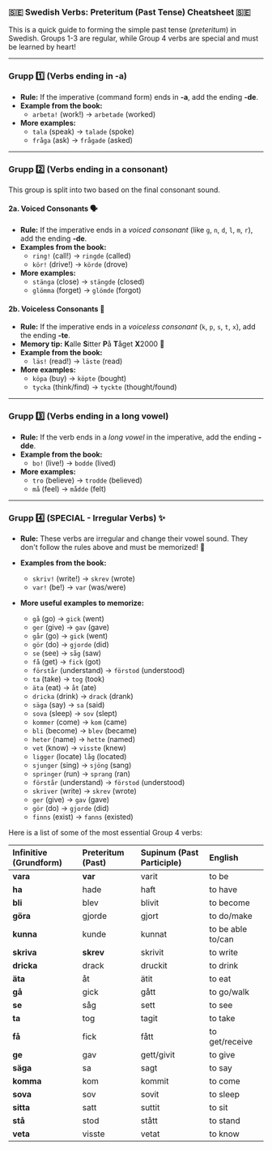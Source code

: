 ### 🇸🇪 Swedish Verbs: Preteritum (Past Tense) Cheatsheet 🇸🇪

This is a quick guide to forming the simple past tense (_preteritum_) in Swedish. Groups 1-3 are regular, while Group 4 verbs are special and must be learned by heart!

---

### **Grupp 1️⃣ (Verbs ending in -a)**

*   **Rule:** If the imperative (command form) ends in **-a**, add the ending **-de**.
*   **Example from the book:**
    *   `arbeta!` (work!) → `arbetade` (worked)
*   **More examples:**
    *   `tala` (speak) → `talade` (spoke)
    *   `fråga` (ask) → `frågade` (asked)

---

### **Grupp 2️⃣ (Verbs ending in a consonant)**

This group is split into two based on the final consonant sound.

#### **2a. Voiced Consonants 🗣️**
*   **Rule:** If the imperative ends in a _voiced consonant_ (like `g`, `n`, `d`, `l`, `m`, `r`), add the ending **-de**.
*   **Examples from the book:**
    *   `ring!` (call!) → `ringde` (called)
    *   `kör!` (drive!) → `körde` (drove)
*   **More examples:**
    *   `stänga` (close) → `stängde` (closed)
    *   `glömma` (forget) → `glömde` (forgot)

#### **2b. Voiceless Consonants 🤫**
*   **Rule:** If the imperative ends in a _voiceless consonant_ (`k`, `p`, `s`, `t`, `x`), add the ending **-te**.
*   **Memory tip:** **K**alle **S**itter **P**å **T**åget **X**2000 🚂
*   **Example from the book:**
    *   `läs!` (read!) → `läste` (read)
*   **More examples:**
    *   `köpa` (buy) → `köpte` (bought)
    *   `tycka` (think/find) → `tyckte` (thought/found)

---

### **Grupp 3️⃣ (Verbs ending in a long vowel)**

*   **Rule:** If the verb ends in a _long vowel_ in the imperative, add the ending **-dde**.
*   **Example from the book:**
    *   `bo!` (live!) → `bodde` (lived)
*   **More examples:**
    *   `tro` (believe) → `trodde` (believed)
    *   `må` (feel) → `mådde` (felt)

---

### **Grupp 4️⃣ (SPECIAL - Irregular Verbs) ✨**

*   **Rule:** These verbs are irregular and change their vowel sound. They don't follow the rules above and must be memorized! 🧠
*   **Examples from the book:**
    *   `skriv!` (write!) → `skrev` (wrote)
    *   `var!` (be!) → `var` (was/were)
       
*   **More useful examples to memorize:**
    *   `gå` (go) → `gick` (went)
    *   `ger` (give) → `gav` (gave)
    *   `går` (go) → `gick` (went)
    *   `gör` (do) → `gjorde` (did)
    *   `se` (see) → `såg` (saw)
    *   `få` (get) → `fick` (got)
    *   `förstår` (understand) → `förstod` (understood)
    *   `ta` (take) → `tog` (took)
    *   `äta` (eat) → `åt` (ate)
    *   `dricka` (drink) → `drack` (drank)
    *   `säga` (say) → `sa` (said)
    *   `sova` (sleep) → `sov` (slept)
    *   `kommer` (come) → `kom` (came)
    *   `bli` (become) → `blev` (became)
    *   `heter` (name) → `hette` (named)
    *   `vet` (know) → `visste` (knew)
    *   `ligger` (locate)  `låg` (located)
    *   `sjunger` (sing) → `sjöng` (sang)
    *   `springer` (run) → `sprang` (ran)
    *   `förstår` (understand) → `förstod` (understood)
    *   `skriver` (write) → `skrev` (wrote)
    *   `ger` (give) → `gav` (gave)
    *   `gör` (do) → `gjorde` (did)
    *   `finns` (exist) → `fanns` (existed)





   

Here is a list of some of the most essential Group 4 verbs:

| Infinitive (Grundform) | Preteritum (Past) | Supinum (Past Participle) | English |
| :--- | :--- | :--- | :--- |
| **vara** | **var** | varit | to be |
| **ha** | hade | haft | to have |
| **bli** | blev | blivit | to become |
| **göra** | gjorde | gjort | to do/make |
| **kunna** | kunde | kunnat | to be able to/can |
| **skriva** | **skrev** | skrivit | to write |
| **dricka** | drack | druckit | to drink |
| **äta** | åt | ätit | to eat |
| **gå** | gick | gått | to go/walk |
| **se** | såg | sett | to see |
| **ta** | tog | tagit | to take |
| **få** | fick | fått | to get/receive |
| **ge** | gav | gett/givit | to give |
| **säga** | sa | sagt | to say |
| **komma** | kom | kommit | to come |
| **sova** | sov | sovit | to sleep |
| **sitta** | satt | suttit | to sit |
| **stå** | stod | stått | to stand |
| **veta** | visste | vetat | to know |

